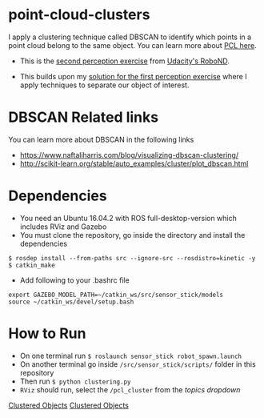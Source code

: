 # point-cloud-clusters

I apply a clustering technique called DBSCAN to identify which points in a point cloud belong to the same object.
You can learn more about [PCL here](http://pointclouds.org/documentation/tutorials/).

- This is the [second perception exercise](https://github.com/udacity/RoboND-Perception-Exercises/tree/master/Exercise-2) 
from [Udacity's RoboND](https://www.udacity.com/robotics).

- This builds upon my [solution for the first perception exercise](https://github.com/mithi/point-cloud-filter) 
where I apply techniques to separate our object of interest.

# DBSCAN Related links
You can learn more about DBSCAN in the following links
- https://www.naftaliharris.com/blog/visualizing-dbscan-clustering/
- http://scikit-learn.org/stable/auto_examples/cluster/plot_dbscan.html

# Dependencies
- You need an Ubuntu 16.04.2 with ROS full-desktop-version which includes RViz and Gazebo
- You must clone the repository, go inside the directory and install the dependencies
```
$ rosdep install --from-paths src --ignore-src --rosdistro=kinetic -y
$ catkin_make
```
 - Add following to your .bashrc file
 ```
export GAZEBO_MODEL_PATH=~/catkin_ws/src/sensor_stick/models
source ~/catkin_ws/devel/setup.bash
```

# How to Run
- On one terminal run `$ roslaunch sensor_stick robot_spawn.launch` 
- On another terminal go inside `/src/sensor_stick/scripts/` folder in this repository
- Then run `$ python clustering.py`
- `RViz` should run, select the `/pcl_cluster` from the *topics dropdown* 

[Clustered Objects](https://github.com/mithi/point-cloud-clusters/blob/master/img/screenshot.png)
[Clustered Objects](https://github.com/mithi/point-cloud-clusters/blob/master/img/screenshot2.png)

